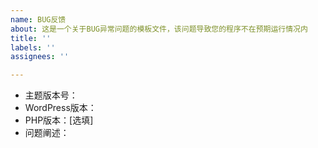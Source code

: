 ```yaml
---
name: BUG反馈
about: 这是一个关于BUG异常问题的模板文件，该问题导致您的程序不在预期运行情况内
title: ''
labels: ''
assignees: ''

---
```


- 主题版本号：
- WordPress版本：
- PHP版本：[选填]
- 问题阐述：
